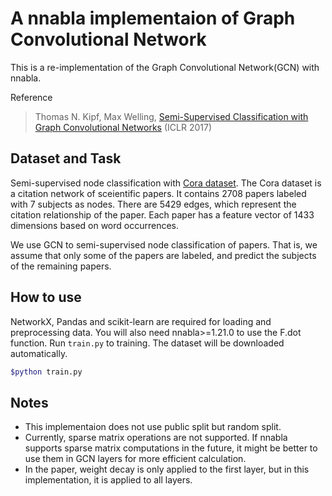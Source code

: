 # A nnabla implementaion of Graph Convolutional Network

This is a re-implementation of the Graph Convolutional Network(GCN) with nnabla.

Reference
> Thomas N. Kipf, Max Welling, [Semi-Supervised Classification with Graph Convolutional Networks](https://arxiv.org/abs/1609.02907) (ICLR 2017)

## Dataset and Task

Semi-supervised node classification with [Cora dataset](https://relational.fit.cvut.cz/dataset/CORA).
The Cora dataset is a citation network of sceientific papers.  It contains 2708 papers labeled with 7 subjects as nodes. There are 5429 edges, which represent the citation relationship of the paper. Each paper has a feature vector of 1433 dimensions based on word occurrences.

We use GCN to semi-supervised node classification of papers. That is, we assume that only some of the papers are labeled, and predict the subjects of the remaining papers.

## How to use

NetworkX, Pandas and scikit-learn are required for loading and preprocessing data. You will also need nnabla>=1.21.0 to use the F.dot function.
Run `train.py` to training. The dataset will be downloaded automatically.

```sh
$python train.py
```

## Notes

- This implementaion does not use public split but random split.
- Currently, sparse matrix operations are not supported. If nnabla supports sparse matrix computations in the future, it might be better to use them in GCN layers for more efficient calculation.
- In the paper, weight decay is only applied to the first layer, but in this implementation, it is applied to all layers.
